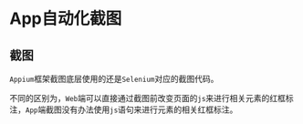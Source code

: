 # App自动化截图
## 截图
`Appium`框架截图底层使用的还是`Selenium`对应的截图代码。




不同的区别为，`Web`端可以直接通过截图前改变页面的`js`来进行相关元素的红框标注，`App`端截图没有办法使用`js`语句来进行元素的相关红框标注。